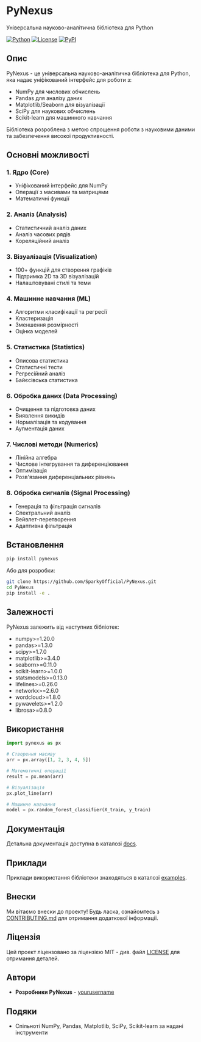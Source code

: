 # PyNexus

Універсальна науково-аналітична бібліотека для Python

[![Python](https://img.shields.io/badge/python-3.8%2B-blue)](https://www.python.org/downloads/)
[![License](https://img.shields.io/badge/license-MIT-green)](LICENSE)
[![PyPI](https://img.shields.io/badge/pypi-v0.2.0-orange)](https://pypi.org/project/pynexus/)

## Опис

PyNexus - це універсальна науково-аналітична бібліотека для Python, яка надає уніфікований інтерфейс для роботи з:
- NumPy для числових обчислень
- Pandas для аналізу даних
- Matplotlib/Seaborn для візуалізації
- SciPy для наукових обчислень
- Scikit-learn для машинного навчання

Бібліотека розроблена з метою спрощення роботи з науковими даними та забезпечення високої продуктивності.

## Основні можливості

### 1. Ядро (Core)
- Уніфікований інтерфейс для NumPy
- Операції з масивами та матрицями
- Математичні функції

### 2. Аналіз (Analysis)
- Статистичний аналіз даних
- Аналіз часових рядів
- Кореляційний аналіз

### 3. Візуалізація (Visualization)
- 100+ функцій для створення графіків
- Підтримка 2D та 3D візуалізацій
- Налаштовувані стилі та теми

### 4. Машинне навчання (ML)
- Алгоритми класифікації та регресії
- Кластеризація
- Зменшення розмірності
- Оцінка моделей

### 5. Статистика (Statistics)
- Описова статистика
- Статистичні тести
- Регресійний аналіз
- Байєсівська статистика

### 6. Обробка даних (Data Processing)
- Очищення та підготовка даних
- Виявлення викидів
- Нормалізація та кодування
- Аугментація даних

### 7. Числові методи (Numerics)
- Лінійна алгебра
- Числове інтегрування та диференціювання
- Оптимізація
- Розв'язання диференціальних рівнянь

### 8. Обробка сигналів (Signal Processing)
- Генерація та фільтрація сигналів
- Спектральний аналіз
- Вейвлет-перетворення
- Адаптивна фільтрація

## Встановлення

```bash
pip install pynexus
```

Або для розробки:

```bash
git clone https://github.com/SparkyOfficial/PyNexus.git
cd PyNexus
pip install -e .
```

## Залежності

PyNexus залежить від наступних бібліотек:
- numpy>=1.20.0
- pandas>=1.3.0
- scipy>=1.7.0
- matplotlib>=3.4.0
- seaborn>=0.11.0
- scikit-learn>=1.0.0
- statsmodels>=0.13.0
- lifelines>=0.26.0
- networkx>=2.6.0
- wordcloud>=1.8.0
- pywavelets>=1.2.0
- librosa>=0.8.0

## Використання

```python
import pynexus as px

# Створення масиву
arr = px.array([1, 2, 3, 4, 5])

# Математичні операції
result = px.mean(arr)

# Візуалізація
px.plot_line(arr)

# Машинне навчання
model = px.random_forest_classifier(X_train, y_train)
```

## Документація

Детальна документація доступна в каталозі [docs](docs/).

## Приклади

Приклади використання бібліотеки знаходяться в каталозі [examples](examples/).

## Внески

Ми вітаємо внески до проекту! Будь ласка, ознайомтесь з [CONTRIBUTING.md](CONTRIBUTING.md) для отримання додаткової інформації.

## Ліцензія

Цей проект ліцензовано за ліцензією MIT - див. файл [LICENSE](LICENSE) для отримання деталей.

## Автори

- **Розробники PyNexus** - [yourusername](https://github.com/SparkyOfficial)

## Подяки

- Спільноті NumPy, Pandas, Matplotlib, SciPy, Scikit-learn за надані інструменти